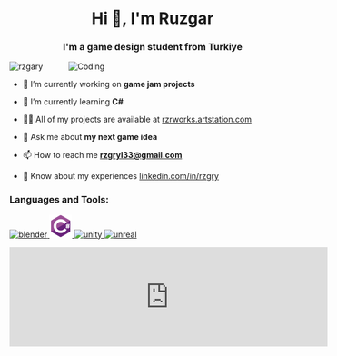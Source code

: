 
<h1 align="center">Hi 👋, I'm Ruzgar</h1>
<h3 align="center">I'm a game design student from Turkiye</h3>
<img align="right" alt="Coding" width="400" src="https://i.pinimg.com/originals/e4/26/70/e426702edf874b181aced1e2fa5c6cde.gif">

<p align="left"> <img src="https://komarev.com/ghpvc/?username=rzgary&label=Profile%20views&color=0e75b6&style=flat" alt="rzgary" /> </p>

- 🔭 I’m currently working on **game jam projects**

- 🌱 I’m currently learning **C#**

- 👨‍💻 All of my projects are available at [rzrworks.artstation.com](https://www.artstation.com/rzrworks)

- 💬 Ask me about **my next game idea**

- 📫 How to reach me **rzgryl33@gmail.com**

- 📄 Know about my experiences [linkedin.com/in/rzgry](http://www.linkedin.com/in/rzgry)


<h3 align="left">Languages and Tools:</h3>
<p align="left"> <a href="https://www.blender.org/" target="_blank" rel="noreferrer"> <img src="https://download.blender.org/branding/community/blender_community_badge_white.svg" alt="blender" width="40" height="40"/> </a> <a href="https://www.w3schools.com/cs/" target="_blank" rel="noreferrer"> <img src="https://raw.githubusercontent.com/devicons/devicon/master/icons/csharp/csharp-original.svg" alt="csharp" width="40" height="40"/> </a> <a href="https://unity.com/" target="_blank" rel="noreferrer"> <img src="https://www.vectorlogo.zone/logos/unity3d/unity3d-icon.svg" alt="unity" width="40" height="40"/> </a> <a href="https://unrealengine.com/" target="_blank" rel="noreferrer"> <img src="https://raw.githubusercontent.com/kenangundogan/fontisto/036b7eca71aab1bef8e6a0518f7329f13ed62f6b/icons/svg/brand/unreal-engine.svg" alt="unreal" width="40" height="40"/> </a> </p>

<iframe frameborder="0" src="https://itch.io/embed/2582755?border_width=5&amp;bg_color=3d0000&amp;fg_color=ff1717&amp;link_color=5de400&amp;border_color=f80000" width="560" height="175"><a href="https://rzrworks.itch.io/veiled-island">Veiled Island by RzrWorks</a></iframe>
